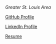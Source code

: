 
_Greater_ _St._ _Louis_ _Area_

[GitHub Profile](http://github.com/bjanish/)

[LinkedIn Profile](http://www.linkedin.com/in/bjanish/)

[Resume](https://my.indeed.com/p/brianj-4zwzu32)
